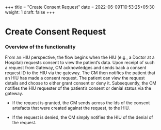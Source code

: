 +++
title = "Create Consent Request"
date = 2022-06-09T10:53:25+05:30
weight: 1
draft: false
+++
 
 # Create Consent Request
 
 
 
 
 ### Overview of the functionality 
 
From an HIU perspective, the flow begins when the HIU (e.g., a Doctor at a Hospital) requests consent to view the patient’s data.
Upon receipt of such a request from Gateway, CM acknowledges and sends back a consent request ID to the HIU via the gateway.
The CM then notifies the patient that an HIU has made a consent request.
The patient can view the request details and choose to either grant consent or deny it.
Subsequently, the CM notifies the HIU requester of the patient’s consent or denial status via the gateway.

- If the request is granted, the CM sends across the Ids of the consent artefacts that were created against the request, to the HIU.

- If the request is denied, the CM simply notifies the HIU of the denial of the request.

  
 
 
 
